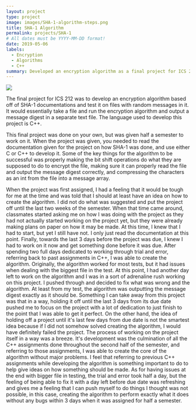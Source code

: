 ```yaml
---
layout: project
type: project
image: images/SHA-1-algorithm-steps.png
title: SHA-1 Algorithm
permalink: projects/SHA-1
# All dates must be YYYY-MM-DD format!
date: 2019-05-06
labels:
  - Encryption
  - Algorithms
  - C++
summary: Developed an encryption algorithm as a final project for ICS 212.
---
```

  <img class="ui image" src="https://upload.wikimedia.org/wikipedia/commons/thumb/2/2b/Cryptographic_Hash_Function.svg/375px-Cryptographic_Hash_Function.svg.png">

The final project for ICS 212 was to develop an encryption algorithm based off of SHA-1 documentations and test it on files with random messages in it. It would essentially take a file and run the encryption algorithm and output a message digest in a separate text file. The language used to develop this project is C++.

This final project was done on your own, but was given half a semester to work on it. When the project was given, you needed to read the documentation given for the project on how SHA-1 was done, and use either C or C++ to develop it. Some of the key things for the algorithm to be successful was properly making the bit shift operations do what they are supposed to do to encrypt the file, making sure it can properly read the file and output the message digest correctly, and compressing the characters as an int from the file into a message array. 

When the project was first assigned, I had a feeling that it would be tough for me at the time and was told that I should at least have an idea on how to create the algorithm. I did not do what was suggested and put the project off until the last two weeks of the semester. When that time came around, classmates started asking me on how I was doing with the project as they had not actually started working on the project yet, but they were already making plans on paper on how it may be made. At this time, I knew that I had to start, but yet I still have not. I only just read the documentation at this point. Finally, towards the last 3 days before the project was due, I knew I had to work on it now and get something done before it was due. After spending two full days dedicated to working through trial and error, referring back to past assignments in C++, I was able to create the algorithm. Originally, the algorithm worked for most tests, but it had issues when dealing with the biggest file in the test. At this point, I had another day left to work on the algorithm and I was in a sort of adrenaline rush working on this project. I pushed through and decided to fix what was wrong and the algorithm. At least from my test, the algorithm was outputting the message digest exactly as it should be. Something I can take away from this project was that in a way, holding it off until the last 3 days from its due date pushed me to focus on the project with a lot of dedication to just finish to the point that I was able to get it perfect. On the other hand, the idea of holding off a project until it's last few days from due date is not the smartest idea because if I did not somehow solved creating the algorithm, I would have definitely failed the project. The process of working on the project itself in a way was a breeze. It's development was the culmination of all the C++ assignments done throughout the second half of the semester, and referring to those assignments, I was able to create the core of the algorithm without major problems. I feel that referring to previous C++ assignments while developing the algorithm is something important to do to help give ideas on how something should be made. As for having issues at the end with bigger file in testing, the trial and error took half a day, but the feeling of being able to fix it with a day left before due date was refreshing and gives me a feeling that I can push myself to do things I thought was not possible, in this case, creating the algorithm to perform exactly what it does without any bugs within 3 days when it was assigned for half a semester.
